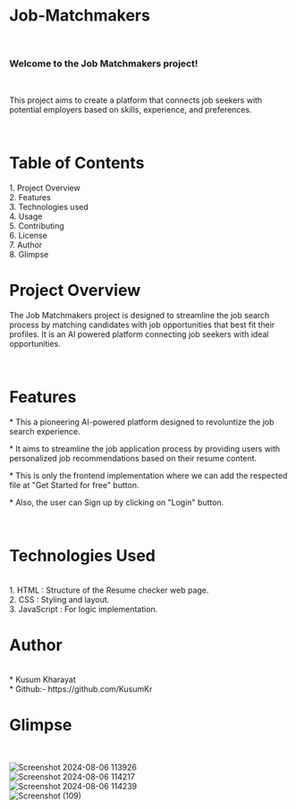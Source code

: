 # Job-Matchmakers
<br>
<h3>Welcome to the Job Matchmakers project!</h3>
<br>
<p>This project aims to create a platform that connects job seekers with potential employers based on skills, experience, and preferences.</p>
<br>
<h1>Table of Contents</h1>
1. Project Overview
<br>
2. Features
<br>
3. Technologies used
<br>
4. Usage
<br>
5. Contributing
<br>
6. License
<br>
7. Author
<br>
8. Glimpse
<br>

<h1>Project Overview</h1>
<p>The Job Matchmakers project is designed to streamline the job search process by matching candidates with job opportunities that best fit their profiles. It is an AI powered platform connecting job seekers with ideal opportunities.</p>
<br>

<h1>Features</h1>

<p>* This a pioneering AI-powered platform designed to revoluntize the job search experience.<p>
<p>* It aims to streamline the job application process by providing users with personalized job recommendations based on their resume content.<p>
<p>* This is only the frontend implementation where we can add the respected file at "Get Started for free" button. <p>
<p>* Also, the user can Sign up by clicking on "Login" button.<p>
<br>
<h1>Technologies Used</h1>
<br>
1. HTML : Structure of the Resume checker web page.
<br>
2. CSS : Styling and layout.
<br>
3. JavaScript : For logic implementation.
<br>

<h1>Author</h1>
<br>
* Kusum Kharayat
<br>
* Github:- https://github.com/KusumKr
<br>

<h1>Glimpse</h1>
<br>

![Screenshot 2024-08-06 113926](https://github.com/user-attachments/assets/3a074b1d-f2b2-4563-885c-475ebcf1e831)
<br>
![Screenshot 2024-08-06 114217](https://github.com/user-attachments/assets/424c05e5-cf98-423c-b37a-2f8741060c35)
<br>
![Screenshot 2024-08-06 114239](https://github.com/user-attachments/assets/20db5305-5b4b-41f5-a129-f90c18a5e5cd)
<br>
![Screenshot (109)](https://github.com/user-attachments/assets/75d25be3-c3e2-454c-be1f-20fc0c45318f)



